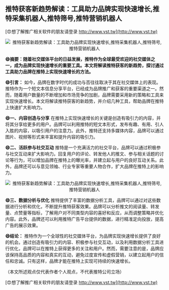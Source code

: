 ## **推特获客新趋势解读：工具助力品牌实现快速增长,推特采集机器人,推特筛号,推特营销机器人**

[😍想了解推广相关软件的朋友请登录 http://www.vst.tw](http://www.vst.tw)

 <center><img src="https://vst.tw/MP4/tuiguang/png/4.png" alt="推特获客新趋势解读：工具助力品牌实现快速增长,推特采集机器人,推特筛号,推特营销机器人"></center>

**😄摘要：随着社交媒体平台的日益发展，推特作为全球最受欢迎的社交媒体之一，成为品牌实现快速增长的重要工具。本文将解读推特获客的新趋势，探讨通过工具助力品牌在推特上实现快速增长的方法。**

**😄引言：**
如今，品牌在数字时代的成功与否往往取决于其在社交媒体上的表现。推特作为一个短文本信息分享平台，已经成为品牌推广和获客的重要渠道之一。然而，随着用户数量的不断增加和市场竞争的加剧，品牌需要采用新的策略和工具来实现快速增长。本文将解读推特获客的新趋势，并介绍几种工具，帮助品牌在推特上快速扩大影响力。

**😄一、内容创造与分享**
在推特上实现快速增长的关键是创造有吸引力的内容，并将其分享给更多的用户。品牌可以利用推特的短文本形式，发布有趣、有用、引人入胜的内容，以吸引用户的注意力。此外，推特还支持多媒体内容，品牌可以通过图片、视频等形式来丰富和提升内容的吸引力。

**😄二、活跃参与社交互动**
推特是一个充满活力的社交平台，品牌可以通过积极参与社交互动来扩大影响力。回复用户的评论、转发他人的推文、参与相关话题的讨论等行为，可以增加品牌在推特上的曝光率，并建立起与用户的良好互动关系。此外，品牌还可以与意见领袖、行业专家等重要人物合作，扩大品牌在推特上的影响力。

 <center><img src="https://vst.tw/MP4/tuiguang/png/7.png" alt="推特获客新趋势解读：工具助力品牌实现快速增长,推特采集机器人,推特筛号,推特营销机器人"></center>

**😄三、数据分析与优化**
推特提供了丰富的数据分析工具，品牌可以通过对这些数据进行分析和优化，不断提升推特获客效果。品牌可以分析推文的阅读量、转发量、点赞量等指标，了解用户对不同类型内容的喜好和反应，从而调整策略并优化内容。此外，品牌还可以利用推特广告平台提供的数据，进行精准定向投放，提高广告的展示效果。

**😄结论：**
推特作为一个全球性的社交媒体平台，为品牌实现快速增长提供了良好的机会。通过创造有吸引力的内容、积极参与社交互动，以及利用数据分析工具进行优化，品牌可以在推特上获得更多的关注和用户。然而，需要注意的是，品牌应该保持高品质的内容和真实的互动，避免过度宣传和虚假营销，以建立起用户的信任和忠诚。只有这样，品牌才能在推特上实现可持续的快速增长。

（本文所述观点仅代表作者个人观点，不代表推特公司立场）

[😍想了解推广相关软件的朋友请登录 http://www.vst.tw](http://www.vst.tw)



